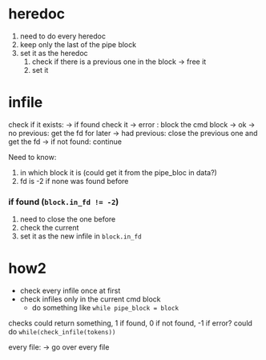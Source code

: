 # heredoc
1. need to do every heredoc
2. keep only the last of the pipe block
3. set it as the heredoc
	1. check if there is a previous one in the block
		-> free it
	2. set it

# infile
check if it exists:
	-> if found check it
		-> error : block the cmd block
		-> ok
			-> no previous: get the fd for later
			-> had previous: close the previous one and get the fd
	-> if not found: continue

Need to know:
1. in which block it is (could get it from the pipe_bloc in data?)
2. fd is -2 if none was found before

### if found (`block.in_fd != -2`)
1. need to close the one before
2. check the current
3. set it as the new infile in `block.in_fd`

# how2
- check every infile once at first
- check infiles only in the current cmd block
	- do something like `while pipe_block = block`

checks could return something, 1 if found, 0 if not found, -1 if error?
could do `while(check_infile(tokens))`

every file:
	-> go over every file

